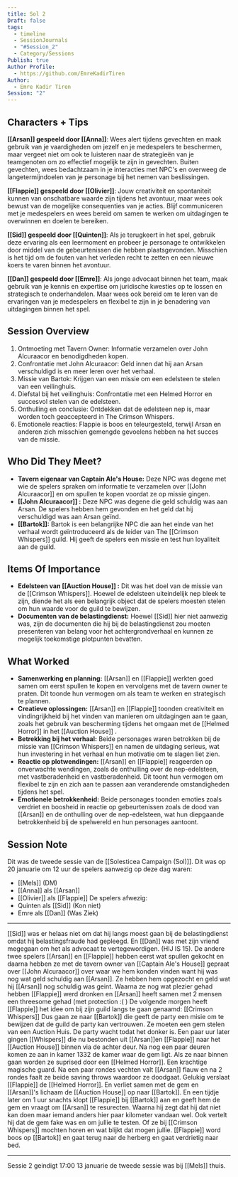 ```yaml
---
title: Sol 2
Draft: false
tags:
  - timeline
  - SessionJournals
  - "#Session_2"
  - Category/Sessions
Publish: true
Author Profile:
  - https://github.com/EmreKadirTiren
Author:
  - Emre Kadir Tiren
Session: "2"
---
```

## Characters + Tips
 
**[[Arsan]] gespeeld door [[Anna]]**: Wees alert tijdens gevechten en maak gebruik van je vaardigheden om jezelf en je medespelers te beschermen, maar vergeet niet om ook te luisteren naar de strategieën van je teamgenoten om zo effectief mogelijk te zijn in gevechten. Buiten gevechten, wees bedachtzaam in je interacties met NPC's en overweeg de langetermijndoelen van je personage bij het nemen van beslissingen.
  
**[[Flappie]] gespeeld door [[Olivier]]**: Jouw creativiteit en spontaniteit kunnen van onschatbare waarde zijn tijdens het avontuur, maar wees ook bewust van de mogelijke consequenties van je acties. Blijf communiceren met je medespelers en wees bereid om samen te werken om uitdagingen te overwinnen en doelen te bereiken.

**[[Sid]] gespeeld door [[Quinten]]**: Als je terugkeert in het spel, gebruik deze ervaring als een leermoment en probeer je personage te ontwikkelen door middel van de gebeurtenissen die hebben plaatsgevonden. Misschien is het tijd om de fouten van het verleden recht te zetten en een nieuwe koers te varen binnen het avontuur.

**[[Dan]] gespeeld door [[Emre]]**: Als jonge advocaat binnen het team, maak gebruik van je kennis en expertise om juridische kwesties op te lossen en strategisch te onderhandelen. Maar wees ook bereid om te leren van de ervaringen van je medespelers en flexibel te zijn in je benadering van uitdagingen binnen het spel.
 
## Session Overview 
 
1. Ontmoeting met Tavern Owner: Informatie verzamelen over John Alcuraacor en benodigdheden kopen.
2. Confrontatie met John Alcuraacor: Geld innen dat hij aan Arsan verschuldigd is en meer leren over het verhaal.
3. Missie van Bartok: Krijgen van een missie om een edelsteen te stelen van een veilinghuis.
4. Diefstal bij het veilinghuis: Confrontatie met een Helmed Horror en succesvol stelen van de edelsteen.
5. Onthulling en conclusie: Ontdekken dat de edelsteen nep is, maar worden toch geaccepteerd in The Crimson Whispers.
6. Emotionele reacties: Flappie is boos en teleurgesteld, terwijl Arsan en anderen zich misschien gemengde gevoelens hebben na het succes van de missie.
 
## Who Did They Meet?
 
- **Tavern eigenaar van Captain Ale's House:** Deze NPC was degene met wie de spelers spraken om informatie te verzamelen over [[John Alcuraacor]] en om spullen te kopen voordat ze op missie gingen.
- **[[John Alcuraacor]] :** Deze NPC was degene die geld schuldig was aan Arsan. De spelers hebben hem gevonden en het geld dat hij verschuldigd was aan Arsan geïnd.
-  **[[Bartok]]:** Bartok is een belangrijke NPC die aan het einde van het verhaal wordt geïntroduceerd als de leider van The [[Crimson Whispers]] guild. Hij geeft de spelers een missie en test hun loyaliteit aan de guild.
## Items Of Importance
 
- **Edelsteen van [[Auction House]] :** Dit was het doel van de missie van de [[Crimson Whispers]]. Hoewel de edelsteen uiteindelijk nep bleek te zijn, diende het als een belangrijk object dat de spelers moesten stelen om hun waarde voor de guild te bewijzen.
- **Documenten van de belastingdienst:** Hoewel [[Sid]]  hier niet aanwezig was, zijn de documenten die hij bij de belastingdienst zou moeten presenteren van belang voor het achtergrondverhaal en kunnen ze mogelijk toekomstige plotpunten bevatten.

## What Worked 
 
- **Samenwerking en planning:** [[Arsan]]  en [[Flappie]]  werkten goed samen om eerst spullen te kopen en vervolgens met de tavern owner te praten. Dit toonde hun vermogen om als team te werken en strategisch te plannen.
- **Creatieve oplossingen:** [[Arsan]]  en [[Flappie]]  toonden creativiteit en vindingrijkheid bij het vinden van manieren om uitdagingen aan te gaan, zoals het gebruik van bescherming tijdens het omgaan met de [[Helmed Horror]]  in het [[Auction House]] .
- **Betrekking bij het verhaal:** Beide personages waren betrokken bij de missie van [[Crimson Whispers]] en namen de uitdaging serieus, wat hun investering in het verhaal en hun motivatie om te slagen liet zien.
- **Reactie op plotwendingen:** [[Arsan]]  en [[Flappie]]  reageerden op onverwachte wendingen, zoals de onthulling over de nep-edelsteen, met vastberadenheid en vastberadenheid. Dit toont hun vermogen om flexibel te zijn en zich aan te passen aan veranderende omstandigheden tijdens het spel.
- **Emotionele betrokkenheid:** Beide personages toonden emoties zoals verdriet en boosheid in reactie op gebeurtenissen zoals de dood van [[Arsan]]  en de onthulling over de nep-edelsteen, wat hun diepgaande betrokkenheid bij de spelwereld en hun personages aantoont.
## Session Note


Dit was de tweede sessie van de [[Solesticea Campaign (Sol)]]. Dit was op 20 januarie om 12 uur de spelers aanwezig op deze dag waren:
* [[Mels]] (DM)
* [[Anna]] als [[Arsan]]
* [[Olivier]] als [[Flappie]]
De spelers afwezig:
* Quinten als [[Sid]] (Kon niet)
* Emre als [[Dan]] (Was Ziek)
--------
[[Sid]] was er helaas niet om dat hij langs moest gaan bij de belastingdienst omdat hij belastingsfraude had gepleegd. En [[Dan]] was met zijn vriend megegaan om het als advocaat te vertegewordigen. (HIJ IS 15). De andere twee spelers [[Arsan]] en [[Flappie]] hebben eerst wat spullen gekocht en daarna hebben ze met de tavern owner van [[Captain Ale's House]] gepraat over [[John Alcuraacor]] over waar we hem konden vinden want hij was nog wat geld schuldig aan [[Arsan]]. Ze hebben hem opgezocht en geld wat hij [[Arsan]] nog schuldig was geint. Waarna ze nog wat plezier gehad hebben [[Flappie]] werd dronken en [[Arsan]] heeft samen met 2 mensen een threesome gehad (met protection :( )  De volgende morgen heeft [[Flappie]] het idee om bij zijn guild langs te gaan genaamd: [[Crimson Whispers]] Dus gaan ze naar [[Bartok]] die geeft de party een misie om te bewijzen dat de guild de party kan vertrouwen. Ze moeten een gem stelen van een Auction Huis. De party wacht todat het donker is. 
Een paar uur later gingen [[Whispers]] die nu bestonden uit [[Arsan]]en [[Flappie]] naar het [[Auction House]] binnen via de achter deur. Na nog een paar deuren komen ze aan in kamer 1332 de kamer waar de gem ligt. Als ze naar binnen gaan worden ze suprised door een [[Helmed Horror]]. Een krachtige magische guard. Na een paar rondes vechten valt [[Arsan]] flauw en na 2 rondes faalt ze beide saving throws waardoor ze doodgaat. Gelukig verslaat [[Flappie]] de [[Helmed Horror]]. En verliet samen met de gem en [[Arsan]]'s lichaam de [[Auction House]] op naar [[Bartok]]. En een tijdje later om 1 uur snachts klopt [[Flappie]] bij [[Bartok]] aan en geeft hem de gem en vraagt om [[Arsan]] te resurecten. Waarna hij zegt dat hij dat niet kan doen maar iemand anders hier paar kilometer vandaan wel. Ook vertelt hij dat de gem fake was en om jullie te testen. Of ze bij [[Crimson Whispers]] mochten horen en wat blijkt dat mogen jullie. [[Flappie]] word boos op [[Bartok]] en gaat terug naar de herberg en gaat verdrietig naar bed.


---
Sessie 2 geindigt 17:00 13 januarie de tweede sessie was bij [[Mels]] thuis.